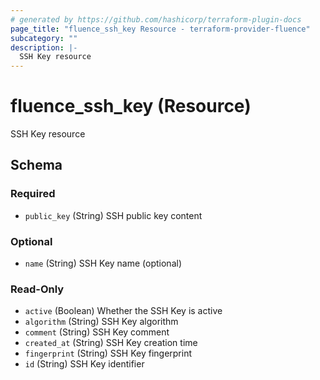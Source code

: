 ```yaml
---
# generated by https://github.com/hashicorp/terraform-plugin-docs
page_title: "fluence_ssh_key Resource - terraform-provider-fluence"
subcategory: ""
description: |-
  SSH Key resource
---
```


# fluence_ssh_key (Resource)

SSH Key resource



<!-- schema generated by tfplugindocs -->
## Schema

### Required

- `public_key` (String) SSH public key content

### Optional

- `name` (String) SSH Key name (optional)

### Read-Only

- `active` (Boolean) Whether the SSH Key is active
- `algorithm` (String) SSH Key algorithm
- `comment` (String) SSH Key comment
- `created_at` (String) SSH Key creation time
- `fingerprint` (String) SSH Key fingerprint
- `id` (String) SSH Key identifier
